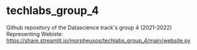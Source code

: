 # techlabs_group_4
Github repository of the Datascience track's group 4 (2021-2022)
Representing Webiste: https://share.streamlit.io/morpheusos/techlabs_group_4/main/website.py

